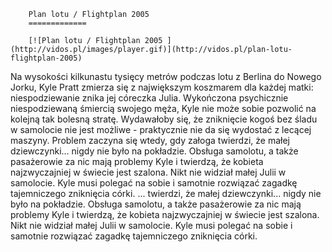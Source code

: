 
        Plan lotu / Flightplan 2005 
        =============
        
        [![Plan lotu / Flightplan 2005 ](http://vidos.pl/images/player.gif)](http://vidos.pl/plan-lotu-flightplan-2005)
        
        
 Na wysokości kilkunastu tysięcy metrów podczas lotu z Berlina do Nowego Jorku, Kyle Pratt zmierza się z największym koszmarem dla każdej matki: niespodziewanie znika jej córeczka Julia. Wykończona psychicznie niespodziewaną śmiercią swojego męża, Kyle nie może sobie pozwolić na kolejną tak bolesną stratę. Wydawałoby się, że zniknięcie kogoś bez śladu w samolocie nie jest możliwe - praktycznie nie da się wydostać z lecącej maszyny. Problem zaczyna się wtedy, gdy załoga twierdzi, że małej dziewczynki... nigdy nie było na pokładzie. Obsługa samolotu, a także pasażerowie za nic mają problemy Kyle i twierdzą, że kobieta najzwyczajniej w świecie jest szalona. Nikt nie widział małej Julii w samolocie. Kyle musi polegać na sobie i samotnie rozwiązać zagadkę tajemniczego zniknięcia córki.   ... twierdzi, że małej dziewczynki... nigdy nie było na pokładzie. Obsługa samolotu, a także pasażerowie za nic mają problemy Kyle i twierdzą, że kobieta najzwyczajniej w świecie jest szalona. Nikt nie widział małej Julii w samolocie. Kyle musi polegać na sobie i samotnie rozwiązać zagadkę tajemniczego zniknięcia córki.
    